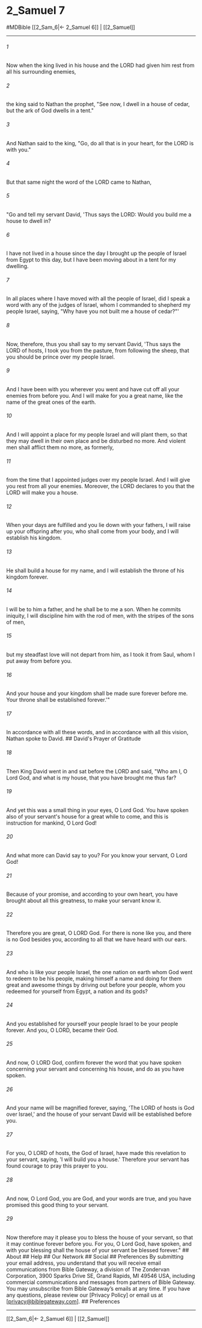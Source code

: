 # 2_Samuel 7
#MDBible
[[2_Sam_6|← 2_Samuel 6]] | [[2_Samuel]]

***






###### 1 


Now when the king lived in his house and the LORD had given him rest from all his surrounding enemies, 





###### 2 


the king said to Nathan the prophet, "See now, I dwell in a house of cedar, but the ark of God dwells in a tent." 





###### 3 


And Nathan said to the king, "Go, do all that is in your heart, for the LORD is with you." 





###### 4 


But that same night the word of the LORD came to Nathan, 





###### 5 


"Go and tell my servant David, 'Thus says the LORD: Would you build me a house to dwell in? 





###### 6 


I have not lived in a house since the day I brought up the people of Israel from Egypt to this day, but I have been moving about in a tent for my dwelling. 





###### 7 


In all places where I have moved with all the people of Israel, did I speak a word with any of the judges of Israel, whom I commanded to shepherd my people Israel, saying, "Why have you not built me a house of cedar?"' 





###### 8 


Now, therefore, thus you shall say to my servant David, 'Thus says the LORD of hosts, I took you from the pasture, from following the sheep, that you should be prince over my people Israel. 





###### 9 


And I have been with you wherever you went and have cut off all your enemies from before you. And I will make for you a great name, like the name of the great ones of the earth. 





###### 10 


And I will appoint a place for my people Israel and will plant them, so that they may dwell in their own place and be disturbed no more. And violent men shall afflict them no more, as formerly, 





###### 11 


from the time that I appointed judges over my people Israel. And I will give you rest from all your enemies. Moreover, the LORD declares to you that the LORD will make you a house. 





###### 12 


When your days are fulfilled and you lie down with your fathers, I will raise up your offspring after you, who shall come from your body, and I will establish his kingdom. 





###### 13 


He shall build a house for my name, and I will establish the throne of his kingdom forever. 





###### 14 


I will be to him a father, and he shall be to me a son. When he commits iniquity, I will discipline him with the rod of men, with the stripes of the sons of men, 





###### 15 


but my steadfast love will not depart from him, as I took it from Saul, whom I put away from before you. 





###### 16 


And your house and your kingdom shall be made sure forever before me. Your throne shall be established forever.'" 





###### 17 


In accordance with all these words, and in accordance with all this vision, Nathan spoke to David. ## David's Prayer of Gratitude 





###### 18 


Then King David went in and sat before the LORD and said, "Who am I, O Lord God, and what is my house, that you have brought me thus far? 





###### 19 


And yet this was a small thing in your eyes, O Lord God. You have spoken also of your servant's house for a great while to come, and this is instruction for mankind, O Lord God! 





###### 20 


And what more can David say to you? For you know your servant, O Lord God! 





###### 21 


Because of your promise, and according to your own heart, you have brought about all this greatness, to make your servant know it. 





###### 22 


Therefore you are great, O LORD God. For there is none like you, and there is no God besides you, according to all that we have heard with our ears. 





###### 23 


And who is like your people Israel, the one nation on earth whom God went to redeem to be his people, making himself a name and doing for them great and awesome things by driving out before your people, whom you redeemed for yourself from Egypt, a nation and its gods? 





###### 24 


And you established for yourself your people Israel to be your people forever. And you, O LORD, became their God. 





###### 25 


And now, O LORD God, confirm forever the word that you have spoken concerning your servant and concerning his house, and do as you have spoken. 





###### 26 


And your name will be magnified forever, saying, 'The LORD of hosts is God over Israel,' and the house of your servant David will be established before you. 





###### 27 


For you, O LORD of hosts, the God of Israel, have made this revelation to your servant, saying, 'I will build you a house.' Therefore your servant has found courage to pray this prayer to you. 





###### 28 


And now, O Lord God, you are God, and your words are true, and you have promised this good thing to your servant. 





###### 29 


Now therefore may it please you to bless the house of your servant, so that it may continue forever before you. For you, O Lord God, have spoken, and with your blessing shall the house of your servant be blessed forever." ## About ## Help ## Our Network ## Social ## Preferences By submitting your email address, you understand that you will receive email communications from Bible Gateway, a division of The Zondervan Corporation, 3900 Sparks Drive SE, Grand Rapids, MI 49546 USA, including commercial communications and messages from partners of Bible Gateway. You may unsubscribe from Bible Gateway&rsquo;s emails at any time. If you have any questions, please review our [Privacy Policy] or email us at [privacy@biblegateway.com]. ## Preferences

***

[[2_Sam_6|← 2_Samuel 6]] | [[2_Samuel]]
